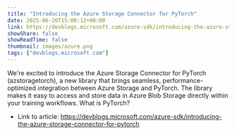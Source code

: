 ```yaml
---
title: "Introducing the Azure Storage Connector for PyTorch"
date: 2025-06-26T15:00:12+00:00
link: https://devblogs.microsoft.com/azure-sdk/introducing-the-azure-storage-connector-for-pytorch
showShare: false
showReadTime: false
thumbnail: images/azure.png
tags: ["devblogs.microsoft.com"]
---
```

We're excited to introduce the Azure Storage Connector for PyTorch (azstoragetorch), a new library that brings seamless, performance-optimized integration between Azure Storage and PyTorch. The library makes it easy to access and store data in Azure Blob Storage directly within your training workflows. What is PyTorch?

- Link to article: https://devblogs.microsoft.com/azure-sdk/introducing-the-azure-storage-connector-for-pytorch